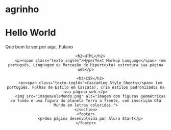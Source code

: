 # agrinho
<h1>Hello World</h1>
        <p>Que bom te ver por aqui, <span id="nome-usuário">Fulano</span></p>
    </header>
    <section>
   <header>
     
        <h2>HTML</h2>
        <p><span class="texto-inglês">HyperText Markup Language</span> (em português, Linguagem de Marcação de Hipertexto) estrutura sua página web</p>
       
        <h2>CSS</h2>
        <p><span class="texto-inglês">Cascading Style Sheets</span> (em português, Folhas de Estilo em Cascata), cria estilos padronizados na sua página web.</p>
        <img src="imagem/olaMundo.png" alt="Imagem com figuras geométricas ao fundo e uma figura do planeta Terra a frente, com inscrição Olá Mundo em letras coloridas.">
    </section>
    <footer>
        <p>Uma página desenvolvida por Alura Start</p>
    </footer>
